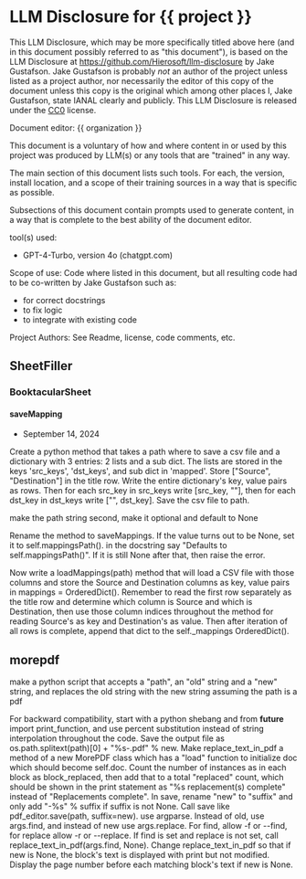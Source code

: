 # LLM Disclosure for {{ project }}
This LLM Disclosure, which may be more specifically titled above here (and in this document possibly referred to as "this document"), is based on the LLM Disclosure at https://github.com/Hierosoft/llm-disclosure by Jake Gustafson. Jake Gustafson is probably *not* an author of the project unless listed as a project author, nor necessarily the editor of this copy of the document unless this copy is the original which among other places I, Jake Gustafson, state IANAL clearly and publicly. This LLM Disclosure is released under the [CC0](https://creativecommons.org/public-domain/cc0/) license.

Document editor: {{ organization }}

This document is a voluntary of how and where content in or used by this project was produced by LLM(s) or any tools that are "trained" in any way.

The main section of this document lists such tools. For each, the version, install location, and a scope of their training sources in a way that is specific as possible.

Subsections of this document contain prompts used to generate content, in a way that is complete to the best ability of the document editor.

tool(s) used:
- GPT-4-Turbo, version 4o (chatgpt.com)

Scope of use: Code where listed in this document, but all resulting code had to be co-written by Jake Gustafson such as:
- for correct docstrings
- to fix logic
- to integrate with existing code

Project Authors: See Readme, license, code comments, etc.

## SheetFiller
### BooktacularSheet
#### saveMapping
- September 14, 2024

Create a python method that takes a path where to save a csv file and a dictionary with 3 entries: 2 lists and a sub dict. The lists are stored in the keys 'src_keys', 'dst_keys', and sub dict in 'mapped'. Store ["Source", "Destination"] in the title row. Write the entire dictionary's key, value pairs as rows. Then for each src_key in src_keys write [src_key, ""], then for each dst_key in dst_keys write ["", dst_key]. Save the csv file to path.

make the path string second, make it optional and default to None

Rename the method to saveMappings. If the value turns out to be None, set it to self.mappingsPath(). in the docstring say "Defaults to self.mappingsPath()". If it is still None after that, then raise the error.

Now write a loadMappings(path) method that will load a CSV file with those columns and store the Source and Destination columns as key, value pairs in mappings = OrderedDict(). Remember to read the first row separately as the title row and determine which column is Source and which is Destination, then use those column indices throughout the method for reading Source's as key and Destination's as value. Then after iteration of all rows is complete, append that dict to the self._mappings OrderedDict().


## morepdf
make a python script that accepts a "path", an "old" string and a "new" string, and replaces the old string with the new string assuming the path is a pdf

For backward compatibility, start with a python shebang and from __future__ import print_function, and use percent substitution instead of string interpolation throughout the code. Save the output file as os.path.splitext(path)[0] + "%s-.pdf" % new. Make replace_text_in_pdf a method of a new MorePDF class which has a "load" function to initialize doc which should become self.doc. Count the number of instances as in each block as block_replaced, then add that to a total "replaced" count, which should be shown in the print statement as "%s replacement(s) complete" instead of "Replacements complete". In save, rename "new" to "suffix" and only add "-%s" % suffix if suffix is not None. Call save like pdf_editor.save(path, suffix=new). use argparse. Instead of old, use args.find, and instead of new use args.replace. For find, allow -f or --find, for replace allow -r or --replace. If find is set and replace is not set, call replace_text_in_pdf(args.find, None). Change replace_text_in_pdf so that if new is None, the block's text is displayed with print but not modified. Display the page number before each matching block's text if new is None.
